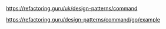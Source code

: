 https://refactoring.guru/uk/design-patterns/command

https://refactoring.guru/design-patterns/command/go/example
